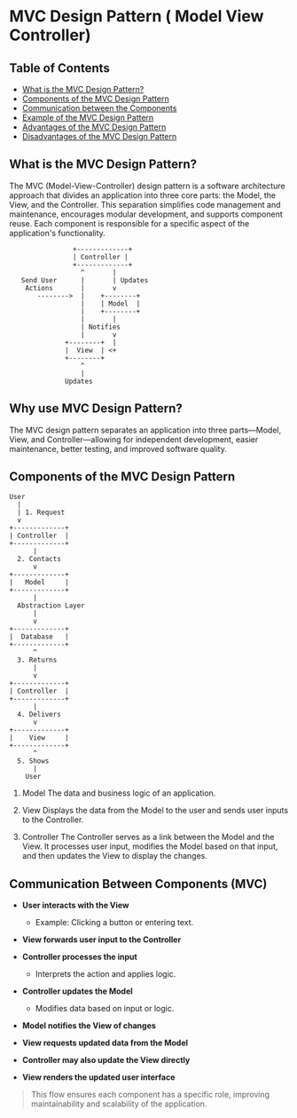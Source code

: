 # MVC Design Pattern ( Model View Controller)

## Table of Contents

- [What is the MVC Design Pattern?](#what-is-the-mvc-design-pattern)
- [Components of the MVC Design Pattern](#components-of-the-mvc-design-pattern)
- [Communication between the Components](#communication-between-the-components)
- [Example of the MVC Design Pattern](#example-of-the-mvc-design-pattern)
- [Advantages of the MVC Design Pattern](#advantages-of-the-mvc-design-pattern)
- [Disadvantages of the MVC Design Pattern](#disadvantages-of-the-mvc-design-pattern)

## What is the MVC Design Pattern?

The MVC (Model-View-Controller) design pattern is a software architecture approach that divides an application into three core parts: the Model, the View, and the Controller. This separation simplifies code management and maintenance, encourages modular development, and supports component reuse. Each component is responsible for a specific aspect of the application's functionality.

```text
                +-------------+
                | Controller |
                +-------------+
                  ^       |
   Send User      |       | Updates
    Actions       |       v
       -------->  |    +--------+
                  |    | Model  |
                  |    +--------+
                  |       |
                  | Notifies
                  |       v
              +--------+  |
              |  View  | <+
              +--------+
                  ^
                  |
              Updates
```

## Why use MVC Design Pattern?

The MVC design pattern separates an application into three parts—Model, View, and Controller—allowing for independent development, easier maintenance, better testing, and improved software quality.

## Components of the MVC Design Pattern

```text
User
  |
  | 1. Request
  v
+-------------+
| Controller  |
+-------------+
      |
  2. Contacts
      v
+-------------+
|   Model     |
+-------------+
      |
  Abstraction Layer
      |
      v
+-------------+
|  Database   |
+-------------+
      ^
  3. Returns
      |
      v
+-------------+
| Controller  |
+-------------+
      |
  4. Delivers
      v
+-------------+
|    View     |
+-------------+
      ^
  5. Shows
      |
    User
```

1. Model
   The data and business logic of an application.

2. View
   Displays the data from the Model to the user and sends user inputs to the Controller.

3. Controller
   The Controller serves as a link between the Model and the View. It processes user input, modifies the Model based on that input, and then updates the View to display the changes.

## Communication Between Components (MVC)

- **User interacts with the View**

  - Example: Clicking a button or entering text.

- **View forwards user input to the Controller**

- **Controller processes the input**

  - Interprets the action and applies logic.

- **Controller updates the Model**

  - Modifies data based on input or logic.

- **Model notifies the View of changes**

- **View requests updated data from the Model**

- **Controller may also update the View directly**

- **View renders the updated user interface**

> This flow ensures each component has a specific role, improving maintainability and scalability of the application.
